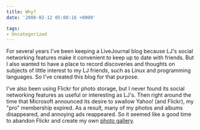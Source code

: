 ```yaml
---
title: Why?
date: '2008-02-12 05:08:16 +0000'

tags:
- Uncategorized
---
```


For several years I've been keeping a LiveJournal blog because LJ's social networking features make it convenient to keep up to date with friends.  But I also wanted to have a place to record discoveries and thoughts on subjects of little interest to my LJ friends, such as Linux  and programming languages.  So I've created this blog for that purpose.

I've also been using Flickr for photo storage, but I never found its social networking features as useful or interesting as LJ's.  Then right around the time that Microsoft announced its desire to swallow Yahoo! (and Flickr), my "pro" membership expired.   As a result, many of my photos and albums disappeared, and annoying ads reappeared.  So it seemed like a good time to abandon Flickr and create my own [photo gallery](/gallery/).
